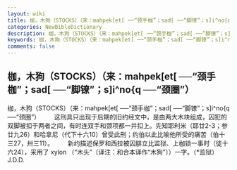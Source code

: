 ```yaml
---
layout: wiki
title: 枷，木狗（STOCKS）（来：mahpek[et[ ──“颈手枷”；sad[ ──“脚镣”；s]i^no{q ──“颈圈”）
categories: NewBibleDictionary
description: 枷，木狗（STOCKS）（来：mahpek[et[ ──“颈手枷”；sad[ ──“脚镣”；s]i^no{q ──“颈圈”）
keywords: 枷，木狗（STOCKS）（来：mahpek[et[ ──“颈手枷”；sad[ ──“脚镣”；s]i^no{q ──“颈圈”）
comments: false
---
```


## 枷，木狗（STOCKS）（来：mahpek[et[ ──“颈手枷”；sad[ ──“脚镣”；s]i^no{q ──“颈圈”）



枷，木狗（STOCKS）（来：mahpek[et[ ──“颈手枷”；sad[ ──“脚镣”；s]i^no{q ──“颈圈”）
　　这刑具只出现于后期的旧约经文中，是由两大木块组成，囚犯的双脚被扣于两者之间，有时连双手和颈项都一并扣上。先知耶利米（耶廿2-3；参廿九26）和哈拿尼（代下十六10）曾受此刑；约伯以此比喻他所受的痛苦（伯十三27，卅三11）。
　　新约描述保罗和西拉被囚腓立比监狱、上枷锁一事时（徒十六24），采用了 xylon （“木头”〔译注：和合本译作“木狗”〕）一字。（*监狱）
J.D.D.




